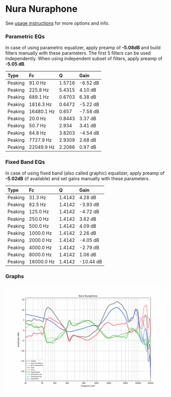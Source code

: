 # Nura Nuraphone
See [usage instructions](https://github.com/jaakkopasanen/AutoEq#usage) for more options and info.

### Parametric EQs
In case of using parametric equalizer, apply preamp of **-5.08dB** and build filters manually
with these parameters. The first 5 filters can be used independently.
When using independent subset of filters, apply preamp of **-5.05 dB**.

| Type    | Fc         |      Q | Gain     |
|:--------|:-----------|:-------|:---------|
| Peaking | 91.0 Hz    | 1.5716 | -6.52 dB |
| Peaking | 225.8 Hz   | 5.4315 | 4.10 dB  |
| Peaking | 689.1 Hz   | 0.6703 | 6.38 dB  |
| Peaking | 1816.3 Hz  | 0.6472 | -5.22 dB |
| Peaking | 16480.1 Hz | 0.657  | -7.58 dB |
| Peaking | 20.0 Hz    | 0.8443 | 3.37 dB  |
| Peaking | 50.7 Hz    | 2.934  | 3.41 dB  |
| Peaking | 64.8 Hz    | 3.8203 | -4.54 dB |
| Peaking | 7727.9 Hz  | 2.9309 | 2.68 dB  |
| Peaking | 22049.9 Hz | 2.2086 | 0.97 dB  |

### Fixed Band EQs
In case of using fixed band (also called graphic) equalizer, apply preamp of **-5.02dB**
(if available) and set gains manually with these parameters.

| Type    | Fc         |      Q | Gain      |
|:--------|:-----------|:-------|:----------|
| Peaking | 31.3 Hz    | 1.4142 | 4.28 dB   |
| Peaking | 62.5 Hz    | 1.4142 | -3.93 dB  |
| Peaking | 125.0 Hz   | 1.4142 | -4.72 dB  |
| Peaking | 250.0 Hz   | 1.4142 | 3.62 dB   |
| Peaking | 500.0 Hz   | 1.4142 | 4.09 dB   |
| Peaking | 1000.0 Hz  | 1.4142 | 2.26 dB   |
| Peaking | 2000.0 Hz  | 1.4142 | -4.05 dB  |
| Peaking | 4000.0 Hz  | 1.4142 | -2.79 dB  |
| Peaking | 8000.0 Hz  | 1.4142 | 1.06 dB   |
| Peaking | 16000.0 Hz | 1.4142 | -10.44 dB |

### Graphs
![](./Nura%20Nuraphone.png)